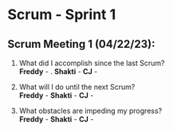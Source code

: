 # Scrum - Sprint 1

## Scrum Meeting 1 (04/22/23):

1.	What did I accomplish since the last Scrum?  
    **Freddy** - .
    **Shakti** - 
    **CJ** - 
    
2.	What will I do until the next Scrum?  
   **Freddy** -
   **Shakti** - 
   **CJ** - 
    
3.	What obstacles are impeding my progress?  
   **Freddy** -
   **Shakti** - 
   **CJ** - 
